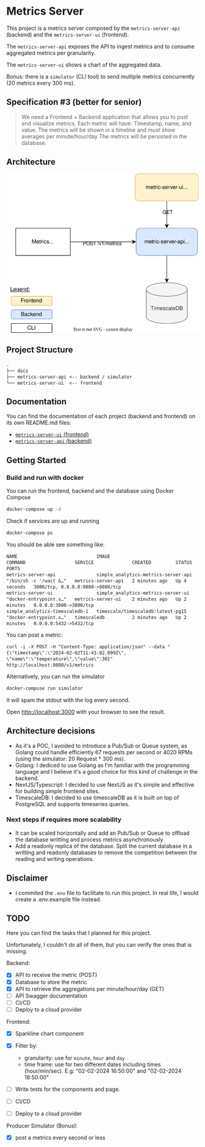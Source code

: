 # Metrics Server

This project is a metrics server composed by the `metrics-server-api` (backend) and the `metrics-server-ui` (frontend).

The `metrics-server-api` exposes the API to ingest metrics and to consume aggregated metrics per granularity.

The `metrics-server-ui` shows a chart of the aggregated data.

Bonus: there is a `simulator` (CLI tool) to send multiple metrics concurrently (20 metrics every 300 ms).

## Specification #3 (better for senior)

> We need a Frontend + Backend application that allows you to post and visualize metrics.
> Each metric will have: Timestamp, name, and value. The metrics will be shown in a timeline and must show averages per minute/hour/day The metrics will be persisted in the database.

## Architecture

![architecture](docs/metrics-server-architecture.drawio.svg)

## Project Structure

```
.
├── docs
├── metrics-server-api <-- backend / simulator
└── metrics-server-ui  <-- frontend
```

## Documentation

You can find the documentation of each project (backend and frontend) on its own README.md files:
- [`metrics-server-ui` (frontend)](metrics-server-ui/README.md)
- [`metrics-server-api` (backend)](metrics-server-api/README.md)

## Getting Started

### Build and run with docker

You can run the frontend, backend and the database using Docker Compose

  ```bash
  docker-compose up -d
  ```

  Check if services are up and running
  ```bash
  docker-compose ps
  ```

  You should be able see something like:

  ```
  NAME                             IMAGE                                 COMMAND                  SERVICE              CREATED         STATUS         PORTS
  metrics-server-api               simple_analytics-metrics-server-api   "/bin/sh -c '/wait &…"   metrics-server-api   2 minutes ago   Up 4 seconds   3000/tcp, 0.0.0.0:8080->8080/tcp
  metrics-server-ui                simple_analytics-metrics-server-ui    "docker-entrypoint.s…"   metrics-server-ui    2 minutes ago   Up 2 minutes   0.0.0.0:3000->3000/tcp
  simple_analytics-timescaledb-1   timescale/timescaledb:latest-pg15     "docker-entrypoint.s…"   timescaledb          2 minutes ago   Up 2 minutes   0.0.0.0:5432->5432/tcp
  ```

  You can post a metric:
  ```
  curl -i -X POST -H "Content-Type: application/json" --data "{\"timestamp\":\"2024-02-02T11:43:02.099Z\", \"name\":\"temperature\",\"value\":30}" http://localhost:8080/v1/metrics
  ```

  Alternatively, you can run the simulator

  ```bash
  docker-compose run simulator
  ```
  It will spam the stdout with the log every second.

  Open [http://localhost:3000](http://localhost:3000) with your browser to see the result.

## Architecture decisions

- As it's a POC, I avoided to introduce a Pub/Sub or Queue system, as Golang could handle efficiently 67 requests per second or 4020 RPMs (using the simulator: 20 Request * 300 ms).
- Golang: I dediced to use Golang as I'm familiar with the programming language and I believe it's a good choice for this kind of challenge in the backend.
- NextJS/Typescript: I decided to use NextJS as it's simple and effective for building simple frontend sites.
- TimescaleDB: I decided to use timescaleDB as it is built on top of PostgreSQL and supports timeseries queries.

### Next steps if requires more scalability
- It can be scaled horizontally and add an Pub/Sub or Queue to offload the database writting and process metrics asynchronously
- Add a readonly replica of the database. Split the current database in a writting and readonly databases to remove the competition between the reading and writing operations.

## Disclaimer
- I commited the `.env` file to facilitate to run this project. In real life, I would create a .env.example file instead.


## TODO
Here you can find the tasks that I planned for this project.

Unfortunately, I couldn't do all of them, but you can verify the ones that is missing.

Backend:
- [X] API to receive the metric (POST)
- [X] Database to store the metric
- [x] API to retrieve the aggregations per minute/hour/day (GET)
- [ ] API Swagger documentation
- [ ] CI/CD
- [ ] Deploy to a cloud provider

Frontend:
- [x] Sparkline chart component
- [x] Filter by:
  - granularity: use for `minute`, `hour` and `day`
  - time frame: use for two different dates including times (hour/min/sec). E.g: "02-02-2024 16:50:00" and "02-02-2024 18:50:00"
- [ ] Write tests for the components and page.
- [ ] CI/CD
- [ ] Deploy to a cloud provider


Producer Simulator (Bonus):
- [x] post a metrics every second or less
